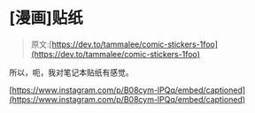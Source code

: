 # [漫画]贴纸

> 原文:[https://dev.to/tammalee/comic-stickers-1foo](https://dev.to/tammalee/comic-stickers-1foo)

所以，呃，我对笔记本贴纸有感觉。

[https://www.instagram.com/p/B08cym-lPQq/embed/captioned](https://www.instagram.com/p/B08cym-lPQq/embed/captioned)